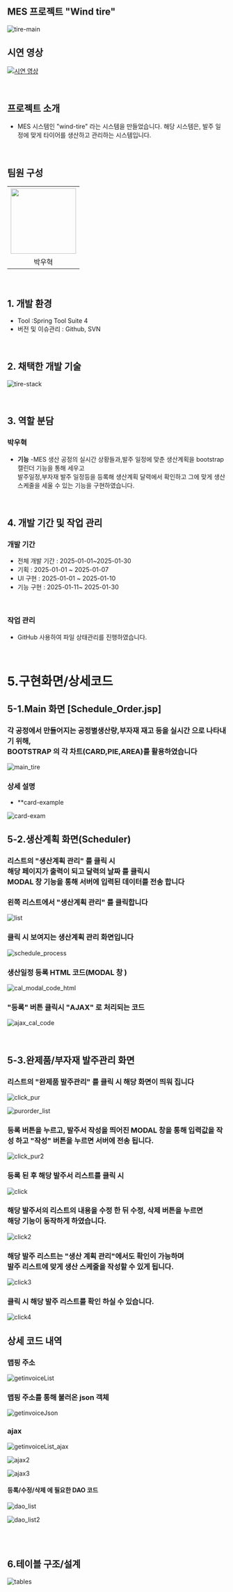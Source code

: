 ## MES 프로젝트 "Wind tire"
![tire-main](https://github.com/user-attachments/assets/a47f7536-9cc4-4843-a4af-d9bc4430cfd6)


## 시연 영상
[![시연 영상](https://img.youtube.com/vi/1sEOsvN_loM/maxresdefault.jpg)](https://www.youtube.com/watch?v=1sEOsvN_loM)

<br>

## 프로젝트 소개

- MES 시스템인 "wind-tire" 라는 시스템을 만들었습니다. 해당 시스템은, 발주 일정에 맞게 타이어를 생산하고 관리하는 시스템입니다.

<br>


## 팀원 구성

<div align="center">

<table  align="center">
  <tr>
    <th><img src="https://avatars.githubusercontent.com/u/162407926?v=4" width="150" height="150" "/></th>
  </tr>
  <tr>
    <td align="center"> 박우혁</td>
  </tr>
</table>
</div>

<br>

## 1. 개발 환경
- Tool :Spring Tool Suite 4 
- 버전 및 이슈관리 : Github, SVN
<br>

## 2. 채택한 개발 기술

![tire-stack](https://github.com/user-attachments/assets/55737e10-2b96-4023-90a6-9cab6f78382f)

<br/>

## 3. 역할 분담

### 박우혁
- **기능**
    -MES 생산 공정의 실시간 상황들과,발주 일정에 맞춘  생산계획을 bootstrap 캘린더 기능을 통해 세우고 <br> 발주일정,부자재 발주 일정등을 등록해 생산계획 달력에서 확인하고 그에 맞게 생산 스케줄을 세울 수 있는 기능을 구현하였습니다.

<br>

## 4. 개발 기간 및 작업 관리

### 개발 기간

- 전체 개발 기간 : 2025-01-01~2025-01-30
- 기획 : 2025-01-01 ~ 2025-01-07
- UI 구현 : 2025-01-01 ~ 2025-01-10
- 기능 구현 : 2025-01-11~ 2025-01-30

<br>

### 작업 관리

- GitHub 사용하여 파일 상태관리를 진행하였습니다.

<br>

# 5.구현화면/상세코드

## 5-1.Main 화면 **[Schedule_Order.jsp]** 

<h3>각 공정에서 만들어지는 공정별생산량,부자재 재고 등을 실시간 으로 나타내기 위해,<br>
BOOTSTRAP 의 각 차트(CARD,PIE,AREA)를 활용하였습니다 </h3>


![main_tire](https://github.com/user-attachments/assets/cd7b859e-7ddc-4e01-a5ed-b49c082f64f9)


### 상세 설명
<ul>
  <li>**card-example </li>
</ul>

![card-exam](https://github.com/user-attachments/assets/cf45ea7c-5803-4ce3-b311-2a8f10c4d9ae)



<h2>5-2.생산계획 화면(Scheduler)</h2>

<h3>리스트의 "생산계획 관리" 를 클릭 시 <br>  해당 페이지가 출력이 되고 달력의 날짜 를 클릭시 <br> MODAL 창 기능을 통해 서버에 입력된 데이터를 전송 합니다</h3>


<h3>왼쪽 리스트에서 "생산계획 관리" 를 클릭합니다</h3>

![list](https://github.com/user-attachments/assets/97127511-7f4a-4dcd-974d-60093d03cbf5)

<h3>클릭 시 보여지는 생산계획 관리 화면입니다</h3>

![schedule_process](https://github.com/user-attachments/assets/bad3ed28-785f-4e3b-a572-81082edac9aa)



<h3>생산일정 등록 HTML 코드(MODAL 창 ) </h3>

![cal_modal_code_html](https://github.com/user-attachments/assets/b7510e63-136b-49fa-a0c0-c3de561ef46c)

<h3>"등록" 버튼 클릭시 "AJAX" 로 처리되는 코드</h3>

![ajax_cal_code](https://github.com/user-attachments/assets/51732de2-72eb-4e1d-842c-a51b1c267b90)



<br>



<h2>5-3.완제품/부자재 발주관리 화면</h3>

<h3>리스트의 "완제품 발주관리" 를 클릭 시 해당 화면이 띄워 집니다</h3>

![click_pur](https://github.com/user-attachments/assets/76cf597d-8b97-4a30-8124-76e20608c18d)



![purorder_list](https://github.com/user-attachments/assets/c4dd252c-7194-46b4-b7b3-f555c60bbd3a)


<h3>등록 버튼을 누르고, 발주서 작성을 띄어진 MODAL 창을 통해 입력값을 작성 하고 "작성" 버튼을 누르면 서버에 전송 됩니다.</h3>

![click_pur2](https://github.com/user-attachments/assets/17d6ef22-c834-40c8-94f9-7f9670e94f33)


<h3>등록 된 후 해당 발주서 리스트를 클릭 시</h3>

![click](https://github.com/user-attachments/assets/1c616c07-ee36-40a8-a2c6-9c6f4a9d00d3)

<h3>해당 발주서의 리스트의 내용을 수정 한 뒤 수정, 삭제 버튼을 누르면<br>
해당 기능이 동작하게 하였습니다.</h3>

![click2](https://github.com/user-attachments/assets/5feeed34-5b1f-4606-a6e8-10fcc996730b)

<h3>해당 발주 리스트는 "생산 계획 관리"에서도 확인이 가능하며<br>
발주 리스트에 맞게 생산 스케줄을 작성할 수 있게 됩니다.</h3>

![click3](https://github.com/user-attachments/assets/a6ba4c23-a320-4a7d-89fb-efca0e367fb7)

<h3>클릭 시 해당 발주 리스트를 확인 하실 수 있습니다. </h3>

![click4](https://github.com/user-attachments/assets/dec2b60a-8cd7-4d4f-a2d3-9d22649af1c6)


<h2>상세 코드 내역</h2>

<h3>맵핑 주소</h3>

![getinvoiceList](https://github.com/user-attachments/assets/65224543-f7f7-4442-878b-728cdc38bb7e)


<h3>맵핑 주소를 통해 불러온 json 객체</h3>

![getinvoiceJson](https://github.com/user-attachments/assets/e165f07c-74ef-4536-8b55-1f4ecce6534b)


<h3>ajax</h3>

![getinvoiceList_ajax](https://github.com/user-attachments/assets/c2c76bd5-02dc-4e95-a7c9-5ba1ccd0e29f)

![ajax2](https://github.com/user-attachments/assets/fde3d2c3-327a-4166-bcb0-b732a51c4ff3)

![ajax3](https://github.com/user-attachments/assets/4ba90aad-08ea-4889-8322-aa1318c1f733)


<h4>등록/수정/삭제 에 필요한 DAO 코드</h4>

![dao_list](https://github.com/user-attachments/assets/178d8a63-48a8-4a0e-aad5-9fcc8d8295dc)

![dao_list2](https://github.com/user-attachments/assets/e23f6bbd-75a0-41cf-9657-28bd382d64ee)


<br>
<br>

## 6.테이블 구조/설계

![tables](https://github.com/user-attachments/assets/35754dde-6382-4006-80b1-abab944f0179)



